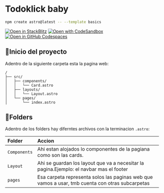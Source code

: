 # Todoklick baby

```sh
npm create astro@latest -- --template basics
```

[![Open in StackBlitz](https://developer.stackblitz.com/img/open_in_stackblitz.svg)](https://stackblitz.com/github/withastro/astro/tree/latest/examples/basics)
[![Open with CodeSandbox](https://assets.codesandbox.io/github/button-edit-lime.svg)](https://codesandbox.io/p/sandbox/github/withastro/astro/tree/latest/examples/basics)
[![Open in GitHub Codespaces](https://github.com/codespaces/badge.svg)](https://codespaces.new/withastro/astro?devcontainer_path=.devcontainer/basics/devcontainer.json)

## 🚀Inicio del proyecto

Adentro de la siguiente carpeta esta la pagina web:

```text
/
├── src/
│   ├── components/
│   │   └── Card.astro
│   ├── layouts/
│   │   └── Layout.astro
│   └── pages/
│       └── index.astro
```

## 📁**Folders**

Adentro de los folders hay diferntes archivos con la terminacion `.astro`:


| Folder                   |Accion                                                                                                   |
| :------------------------| :-------------------------------------------------------------------------------------------------------|
| `Components`             | Ahi estan alojados lo componentes de la pagiana como son las cards.                                     |
| `Layout`                 | Ahi se guardan los layout que va a necesitar la pagina.Ejemplo: el navbar mas el footer                 |
| `pages`                  | Esa carpeta representa solos las paginas web que vamos a usar, tmb cuenta con otras subcarpetas         |

